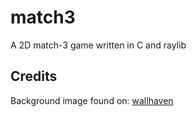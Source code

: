 # match3

 A 2D match-3 game written in C and raylib

## Credits

Background image found on: [wallhaven](https://wallhaven.cc/w/28yqpg)
